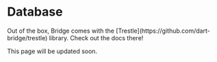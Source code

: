 # Database
<p class='lead'>
Out of the box, Bridge comes with the [Trestle](https://github.com/dart-bridge/trestle) library. Check out the docs
there!
</p>

This page will be updated soon.

